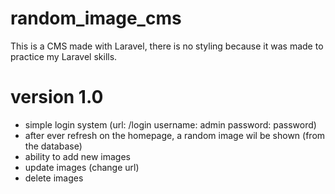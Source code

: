# random_image_cms
This is a CMS made with Laravel, there is no styling because it was made to practice my Laravel skills.

# version 1.0
- simple login system (url: /login username: admin password: password)
- after ever refresh on the homepage, a random image wil be shown (from the database)
- ability to add new images
- update images (change url)
- delete images

